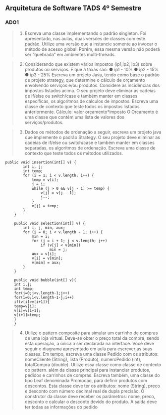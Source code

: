 ## Arquitetura de Software TADS 4º Semestre

### ADO1
> 1) Escreva uma classe implementando o padrão singleton. Foi
apresentado, nas aulas, duas versões de classes com este
padrão. Utilize uma versão que a instancie somente ao invocar o
método de acesso global. Porém, essa mesma versão não poderá
ser “quebrada” em ambientes multi-threads.

> 2) Considerando que existem vários impostos (ip1,ip2, ip3) sobre
produtos ou serviços. E que a taxas são:
● ip1 - 10%
● ip2 - 15%
● ip3 - 25%
Escreva um projeto Java, tendo como base o padrão de projeto
strategy, que determine o cálculo de orçamento envolvendo
serviços e/ou produtos. Considere as incidências dos impostos
listados acima. O seu projeto deve eliminar as cadeias de if/else
ou switch/case e também manter em classes específicas, os
algoritmos de cálculos de impostos. Escreva uma classe de
contexto que teste todos os impostos listados anteriormente.
Cálculo: valor orçamento*imposto
O Orcamento é uma classe que contém uma lista de valores dos
serviços/produtos.

> 3) Dados os métodos de ordenação a seguir, escreva um projeto java
que implemente o padrão Strategy. O seu projeto deve eliminar as
cadeias de if/else ou switch/case e também manter em classes
separadas, os algoritmos de ordenação. Escreva uma classe de
contexto que teste todos os métodos utilizados.

```
public void insertion(int[] v) {
        int i, j;
        int temp;
        for (i = 1; i < v.length; i++) {
            temp = v[i];
            j = i;
            while (j > 0 && v[j - 1] >= temp) {
                v[j] = v[j - 1];
                j--;
            }
            v[j] = temp;
        }
    }

    public void selection(int[] v) {
        int i, j, min, aux;
        for (i = 0; i < v.length - 1; i++) {
            min = i;
            for (j = i + 1; j < v.length; j++)
                if (v[j] < v[min])
                    min = j;
            aux = v[i];
            v[i] = v[min];
            v[min] = aux;
        }
    }

    public void bubble(int[] v){
    int i,j;
    int temp;
    for(j=0;j<v.length-1;j++)
    for(i=0;i<v.length-1-j;i++)
    if(v[i]>v[i+1]){
    temp=v[i];
    v[i]=v[i+1];
    v[i+1]=temp;
    }
    }
```
> 4) Utilize o pattern composite para simular um carrinho de compras
de uma loja virtual. Deve-se obter o preço total da compra, sendo
esta operação, a única a ser declarada na interface.
Você deve seguir o diagrama apresentado em aula para escrever
as suas classes. Em tempo, escreva uma classe Pedido com os
atributos: nomeCliente (String), lista (Produto), numeroPedido (int),
totalCompra (double). Utilize essa classe como classe de contexto
do pattern. além da classe principal para instanciar produtos,
pedidos e carrinhos de compras. Escreva também, uma classe do
tipo Leaf denominada Promocao, para definir produtos com
descontos. Esta classe deve ter os atributos: nome (String), preco
e desconto com número decimal real de dupla precisão. O
construtor da classe deve receber os parâmetros: nome, preco,
desconto e calcular o desconto devido do produto. A saída deve
ter todas as informações do pedido
